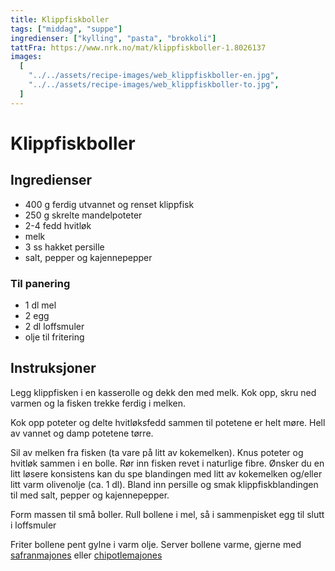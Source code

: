 ```yaml
---
title: Klippfiskboller
tags: ["middag", "suppe"]
ingredienser: ["kylling", "pasta", "brokkoli"]
tattFra: https://www.nrk.no/mat/klippfiskboller-1.8026137
images:
  [
    "../../assets/recipe-images/web_klippfiskboller-en.jpg",
    "../../assets/recipe-images/web_klippfiskboller-to.jpg",
  ]
---
```


# Klippfiskboller

## Ingredienser

- 400 g ferdig utvannet og renset klippfisk
- 250 g skrelte mandelpoteter
- 2-4 fedd hvitløk
- melk
- 3 ss hakket persille
- salt, pepper og kajennepepper

### Til panering

- 1 dl mel
- 2 egg
- 2 dl loffsmuler
- olje til fritering

## Instruksjoner

Legg klippfisken i en kasserolle og dekk den med melk. Kok opp, skru ned varmen og la fisken trekke ferdig i melken.

Kok opp poteter og delte hvitløksfedd sammen til potetene er helt møre. Hell av vannet og damp potetene tørre.

Sil av melken fra fisken (ta vare på litt av kokemelken). Knus poteter og hvitløk sammen i en bolle. Rør inn fisken revet i naturlige fibre. Ønsker du en litt løsere konsistens kan du spe blandingen med litt av kokemelken og/eller litt varm olivenolje (ca. 1 dl). Bland inn persille og smak klippfiskblandingen til med salt, pepper og kajennepepper.

Form massen til små boller. Rull bollene i mel, så i sammenpisket egg til slutt i loffsmuler

Friter bollene pent gylne i varm olje. Server bollene varme, gjerne med [safranmajones](./safranmajones) eller [chipotlemajones](./chipotlemajones)
